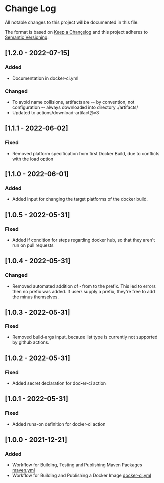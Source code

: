 # Change Log
All notable changes to this project will be documented in this file.

The format is based on [Keep a Changelog](http://keepachangelog.com/)
and this project adheres to [Semantic Versioning](http://semver.org/).

## [1.2.0 - 2022-07-15]
### Added
- Documentation in docker-ci.yml
### Changed
- To avoid name collisions, artifacts are -- by convention, not configuration -- always downloaded into directory ./artifacts/
- Updated to actions/download-artifact@v3

## [1.1.1 - 2022-06-02]
### Fixed
- Removed platform specification from first Docker Build, due to conflicts with the load option

## [1.1.0 - 2022-06-01]
### Added
- Added input for changing the target platforms of the docker build.

## [1.0.5 - 2022-05-31]
### Fixed
- Added if condition for steps regarding docker hub, so that they aren't run on pull requests

## [1.0.4 - 2022-05-31]
### Changed
- Removed automated addition of - from to the prefix. This led to errors then no prefix was added. If users supply a prefix, they're free to add the minus themselves.

## [1.0.3 - 2022-05-31]
### Fixed
- Removed build-args input, because list type is currently not supported by github actions.

## [1.0.2 - 2022-05-31]
### Fixed
- Added secret declaration for docker-ci action

## [1.0.1 - 2022-05-31]
### Fixed
- Added runs-on definition for docker-ci action

## [1.0.0 - 2021-12-21]
### Added
- Workflow for Building, Testing and Publishing Maven Packages [maven.yml](./github/workflows/maven.yml)
- Workflow for Building and Publishing a Docker Image [docker-ci.yml](./github/workflows/docker-ci.yml)
